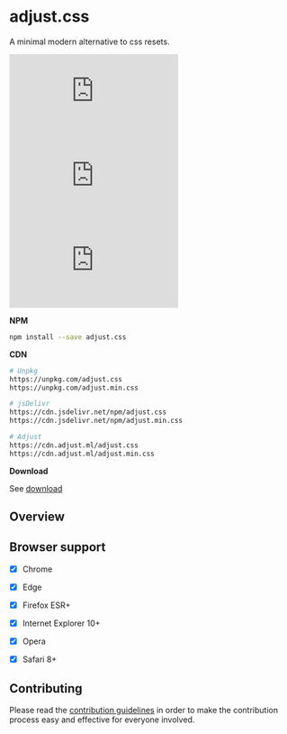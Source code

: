 # adjust.css
A minimal modern alternative to css resets.

![npm](https://img.shields.io/npm/v/adjust.css)
![npm](https://img.shields.io/npm/dw/adjust.css)
![NPM](https://img.shields.io/npm/l/adjust.css)


**NPM**

```sh
npm install --save adjust.css
```

**CDN**

```sh
# Unpkg
https://unpkg.com/adjust.css
https://unpkg.com/adjust.min.css
```

```sh
# jsDelivr
https://cdn.jsdelivr.net/npm/adjust.css
https://cdn.jsdelivr.net/npm/adjust.min.css
```

```sh
# Adjust
https://cdn.adjust.ml/adjust.css
https://cdn.adjust.ml/adjust.min.css
```

**Download**

See [download](https://adjust.sysa.ml/download/)


## Overview



## Browser support

- [x] Chrome
- [x] Edge
- [x] Firefox ESR+
- [x] Internet Explorer 10+
- [x] Opera
- [x] Safari 8+


## Contributing

Please read the [contribution guidelines](https://adjust.sysa.ml/contribute/) in order to make the
contribution process easy and effective for everyone involved.



